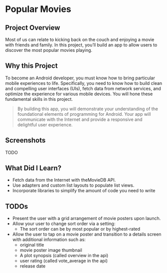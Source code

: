 # Popular Movies

## Project Overview
Most of us can relate to kicking back on the couch and enjoying a movie with friends and family. In this project, you’ll build an app to allow users to discover the most popular movies playing. 

## Why this Project
To become an Android developer, you must know how to bring particular mobile experiences to life. Specifically, you need to know how to build clean and compelling user interfaces (UIs), fetch data from network services, and optimize the experience for various mobile devices. You will hone these fundamental skills in this project.
> By building this app, you will demonstrate your understanding of the foundational elements of programming for Android. Your app will communicate with the Internet and provide a responsive and delightful user experience.

## Screenshots
TODO

## What Did I Learn?
- Fetch data from the Internet with theMovieDB API.
- Use adapters and custom list layouts to populate list views.
- Incorporate libraries to simplify the amount of code you need to write

## TODOs
* Present the user with a grid arrangement of movie posters upon launch.
* Allow your user to change sort order via a setting:
  * The sort order can be by most popular or by highest-rated
* Allow the user to tap on a movie poster and transition to a details screen with additional information such as:
  * original title
  * movie poster image thumbnail
  * A plot synopsis (called overview in the api)
  * user rating (called vote_average in the api)
  * release date



 
